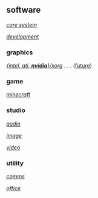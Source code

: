 ## software

_[core system](/digital/software/core-sys.md)_

_[development](/digital/software/devel.md)_

### graphics

_[{intel, ati, <b>nvidia</b>}/xorg](/digital/software/graphics/current.md)_ . . . ([future](/digital/software/graphics/future.md))

### game

_[minecraft](/digital/software/game/mc/index.md)_

### studio

_[audio](/digital/software/studio/audio.md)_

_[image](/digital/software/studio/image.md)_

_[video](/digital/software/studio/video.md)_

### utility

_[comms](/digital/software/comms.md)_

_[office](/digital/software/office/index.md)_
